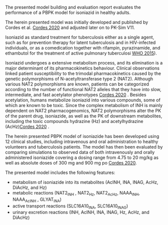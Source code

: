 The presented model building and evaluation report evaluates the performance of a PBPK model for isoniazid in healthy adults.

The herein presented model was initially developed and published by Cordes et al. [Cordes 2020](#5-references) and adjusted later on to PK-Sim V11. 

Isoniazid as standard treatment for tuberculosis either as a single agent, such as for prevention therapy for latent tuberculosis and in HIV-infected individuals, or as a
comedication together with rifampin, pyrazinamide, and ethambutol for the treatment of active pulmonary tuberculosi [WHO 2015](#5-references)). 

Isoniazid undergoes a extensive metabolism process, and its elimination is a major determinant of its pharmacokinetics behaviour. Clinical observations linked
patient susceptibility to the trimodal pharmacokinetics caused by the genetic polymorphisms of N-acetyltransferase
type 2 (NAT2). Although various NAT2 polymorphisms are
known, patients can be categorized according to the number of
functional NAT2 alleles that they have into slow, intermediate,
and fast acetylator phenotypes [Cordes 2020](#5-references) . Besides acetylation, humans
metabolize isoniazid into various compounds, some of which are
known to be toxic. Since the complex metabolism of
INH is mainly dependent on NAT2 pharmacogenomics, NAT2
polymorphisms alter the PK of the parent drug, isoniazide, as well as the PK of downstream metabolites, including the toxic compounds hydrazine (Hz) and acetylhydrazine (AcHz)[Cordes 2020](#5-references) .

The herein presented PBPK model of isoniazide has been developed using 12 clinical studies, including intravenous and oral administration to healthy volunteers and tuberculosis patients. The model has then been evaluated by comparing simulations to observed data of both intravenously and orally administered isoniazide covering a dosing range from 4.75 to 20 mg/kg as well as absolute doses of 300 mg and 900 mg po [Cordes 2020](#5-references). 

The presented model includes the following features:

- metabolism of isoniazide into its metabolites (AcINH, INA,
INAG, AcHz, DiAcHz, and Hz)
-  metabolic reactions (NAT2<sub>INH</sub> , NAT2<sub>Hz</sub>, NAT2<sub>AcHz</sub>, NAAA<sub>INH</sub>, NAAA<sub>AcINH</sub> , GLYAT<sub>INA</sub>)
- active transport reactions (SLC16A10<sub>INA</sub>, SLC16A10<sub>INAG</sub>)
- urinary excretion reactions (INH, AcINH, INA, INAG, Hz, AcHz, and DiAcHz)

